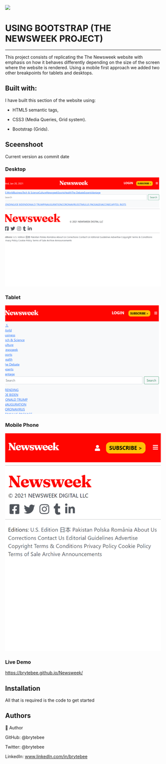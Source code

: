 ![](https://img.shields.io/badge/Microverse-blueviolet)

# USING BOOTSTRAP (THE NEWSWEEK PROJECT)
***
This project consists of replicating the The Newsweek website with emphasis on how it behaves differently depending on the size of the screen where the website is rendered.
Using a mobile first approach we added two other breakpoints for tablets and desktops.

## Built with:
I have built this section of the website using:

* HTML5 semantic tags,

* CSS3 (Media Queries, Grid system).

* Bootstrap (Grids).

## Sceenshoot

Current version as commit date
### Desktop
![alt text](https://github.com/brytebee/Newsweek/blob/Bootstrap-grid/asset/large%20screen.png)

### Tablet
![alt text](https://github.com/brytebee/Newsweek/blob/Bootstrap-grid/asset/medium%20screen.png)

### Mobile Phone
![alt text](https://github.com/brytebee/Newsweek/blob/Bootstrap-grid/asset/small%20screen.png)

### Live Demo

https://brytebee.github.io/Newsweek/

## Installation
All that is required is the code to get started

## Authors

👤 Author 

GitHub: @brytebee

Twitter: @brytebee

LinkedIn: www.linkedIn.com/in/brytebee
